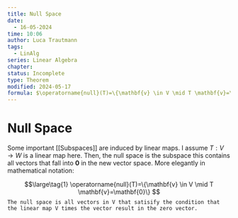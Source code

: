 ```yaml
---
title: Null Space
date:
  - 16-05-2024
time: 10:06
author: Luca Trautmann
tags:
  - LinAlg
series: Linear Algebra
chapter: 
status: Incomplete
type: Theorem
modified: 2024-05-17
formula: $\operatorname{null}(T)=\{\mathbf{v} \in V \mid T \mathbf{v}=\mathbf{0}\}$
---
```

# Null Space
Some important [[Subspaces]] are induced by linear maps. I assume $T: V \rightarrow W$ is a linear map here. Then, the null space is the subspace this contains all vectors that fall into $\mathbf{0}$ in the new vector space. More elegantly in mathematical notation:


$$\large\tag{1}
\operatorname{null}(T)=\{\mathbf{v} \in V \mid T \mathbf{v}=\mathbf{0}\}
$$
`The null space is all vectors in V that satisify the condition that the linear map V times the vector result in the zero vector.`



